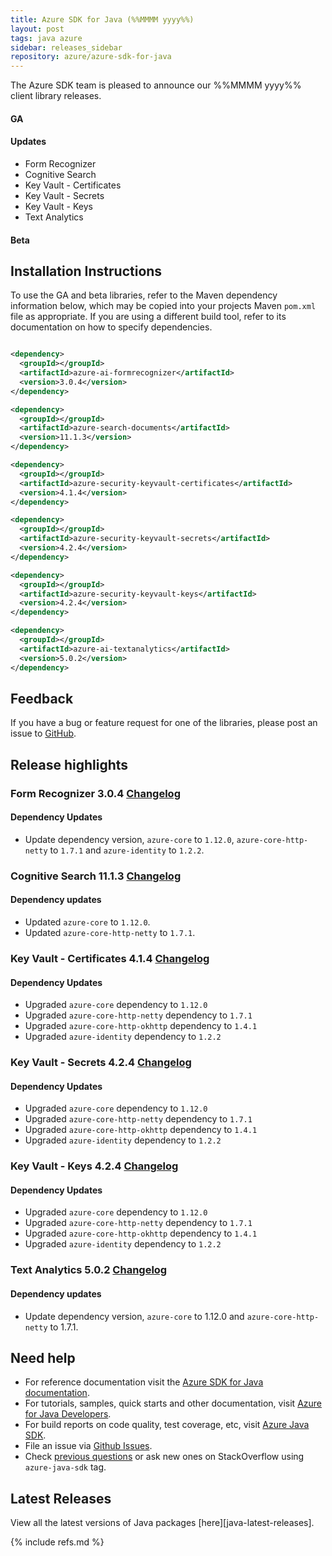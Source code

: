 ```yaml
---
title: Azure SDK for Java (%%MMMM yyyy%%)
layout: post
tags: java azure
sidebar: releases_sidebar
repository: azure/azure-sdk-for-java
---
```


<!--
azure-ai-formrecognizer:3.0.4
azure-search-documents:11.1.3
azure-security-keyvault-certificates:4.1.4
azure-security-keyvault-secrets:4.2.4
azure-security-keyvault-keys:4.2.4
azure-ai-textanalytics:5.0.2

[pattern]: # (${PackageName}:${PackageVersion})
-->

The Azure SDK team is pleased to announce our %%MMMM yyyy%% client library releases.

#### GA

[pattern.ga]: # (- ${PackageFriendlyName})

#### Updates

- Form Recognizer
- Cognitive Search
- Key Vault - Certificates
- Key Vault - Secrets
- Key Vault - Keys
- Text Analytics

[pattern.patch]: # (- ${PackageFriendlyName})

#### Beta

[pattern.beta]: # (- ${PackageFriendlyName})

## Installation Instructions

To use the GA and beta libraries, refer to the Maven dependency information below, which may be copied into your projects Maven `pom.xml` file as appropriate. If you are using a different build tool, refer to its documentation on how to specify dependencies.

```xml

<dependency>
  <groupId></groupId>
  <artifactId>azure-ai-formrecognizer</artifactId>
  <version>3.0.4</version>
</dependency>

<dependency>
  <groupId></groupId>
  <artifactId>azure-search-documents</artifactId>
  <version>11.1.3</version>
</dependency>

<dependency>
  <groupId></groupId>
  <artifactId>azure-security-keyvault-certificates</artifactId>
  <version>4.1.4</version>
</dependency>

<dependency>
  <groupId></groupId>
  <artifactId>azure-security-keyvault-secrets</artifactId>
  <version>4.2.4</version>
</dependency>

<dependency>
  <groupId></groupId>
  <artifactId>azure-security-keyvault-keys</artifactId>
  <version>4.2.4</version>
</dependency>

<dependency>
  <groupId></groupId>
  <artifactId>azure-ai-textanalytics</artifactId>
  <version>5.0.2</version>
</dependency>

```

[pattern]: # (`n<dependency>`n  <groupId>${GroupId}</groupId>`n  <artifactId>${PackageName}</artifactId>`n  <version>${PackageVersion}</version>`n</dependency>)

## Feedback

If you have a bug or feature request for one of the libraries, please post an issue to [GitHub](https://github.com/azure/azure-sdk-for-java/issues).

## Release highlights

### Form Recognizer 3.0.4 [Changelog](https://github.com/Azure/azure-sdk-for-/blob/azure-ai-formrecognizer_3.0.4/sdk/formrecognizer/azure-ai-formrecognizer/CHANGELOG.md#304-2021-01-14)
#### Dependency Updates
- Update dependency version, `azure-core` to `1.12.0`, `azure-core-http-netty` to `1.7.1` and `azure-identity` to `1.2.2`.

### Cognitive Search 11.1.3 [Changelog](https://github.com/Azure/azure-sdk-for-/blob/azure-search-documents_11.1.3/sdk/search/azure-search-documents/CHANGELOG.md#1113-2021-01-15)
#### Dependency updates

- Updated `azure-core` to `1.12.0`.
- Updated `azure-core-http-netty` to `1.7.1`.

### Key Vault - Certificates 4.1.4 [Changelog](https://github.com/Azure/azure-sdk-for-/blob/azure-security-keyvault-certificates_4.1.4/sdk/keyvault/azure-security-keyvault-certificates/CHANGELOG.md#414-2021-01-15)
#### Dependency Updates
- Upgraded `azure-core` dependency to `1.12.0`
- Upgraded `azure-core-http-netty` dependency to `1.7.1`
- Upgraded `azure-core-http-okhttp` dependency to `1.4.1`
- Upgraded `azure-identity` dependency to `1.2.2`

### Key Vault - Secrets 4.2.4 [Changelog](https://github.com/Azure/azure-sdk-for-/blob/azure-security-keyvault-secrets_4.2.4/sdk/keyvault/azure-security-keyvault-secrets/CHANGELOG.md#424-2021-01-15)
#### Dependency Updates
- Upgraded `azure-core` dependency to `1.12.0`
- Upgraded `azure-core-http-netty` dependency to `1.7.1`
- Upgraded `azure-core-http-okhttp` dependency to `1.4.1`
- Upgraded `azure-identity` dependency to `1.2.2`

### Key Vault - Keys 4.2.4 [Changelog](https://github.com/Azure/azure-sdk-for-/blob/azure-security-keyvault-keys_4.2.4/sdk/keyvault/azure-security-keyvault-keys/CHANGELOG.md#424-2021-01-15)
#### Dependency Updates
- Upgraded `azure-core` dependency to `1.12.0`
- Upgraded `azure-core-http-netty` dependency to `1.7.1`
- Upgraded `azure-core-http-okhttp` dependency to `1.4.1`
- Upgraded `azure-identity` dependency to `1.2.2`

### Text Analytics 5.0.2 [Changelog](https://github.com/Azure/azure-sdk-for-/blob/azure-ai-textanalytics_5.0.2/sdk/textanalytics/azure-ai-textanalytics/CHANGELOG.md#502-2021-01-14)
#### Dependency updates
- Update dependency version, `azure-core` to 1.12.0 and `azure-core-http-netty` to 1.7.1.


[pattern]: # (### ${PackageFriendlyName} ${PackageVersion} [Changelog]${ChangelogUrl}`n${HighlightsBody}`n)

## Need help

- For reference documentation visit the [Azure SDK for Java documentation](https://azure.github.io/azure-sdk-for-java/).
- For tutorials, samples, quick starts and other documentation, visit [Azure for Java Developers](https://docs.microsoft.com/java/azure/).
- For build reports on code quality, test coverage, etc, visit [Azure Java SDK](https://azuresdkartifacts.blob.core.windows.net/azure-sdk-for-java/index.html).
- File an issue via [Github Issues](https://github.com/Azure/azure-sdk-for-java/issues/new/choose).
- Check [previous questions](https://stackoverflow.com/questions/tagged/azure-java-sdk) or ask new ones on StackOverflow using `azure-java-sdk` tag.

## Latest Releases

View all the latest versions of Java packages [here][java-latest-releases].

{% include refs.md %}

